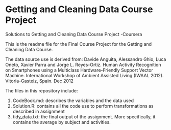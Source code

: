 # Getting and Cleaning Data Course Project
Solutions to Getting and Cleaning Data Course Project -Coursera


This is the readme file for the Final Course Project for the Getting and Cleaning Data Course. 


The data source use is derived from: Davide Anguita, Alessandro Ghio, Luca Oneto, Xavier Parra and Jorge L. Reyes-Ortiz. Human Activity Recognition on Smartphones using a Multiclass Hardware-Friendly Support Vector Machine. International Workshop of Ambient Assisted Living (IWAAL 2012). Vitoria-Gasteiz, Spain. Dec 2012


The files in this repository include:
1)	CodeBook.md: describes the variables and the data used
2)	Solution.R: contains all the code use to perform transformations as described in assignment
3)	tidy_data.txt: the final output of the assignment. More specifically, it contains the average by subject and activities.


